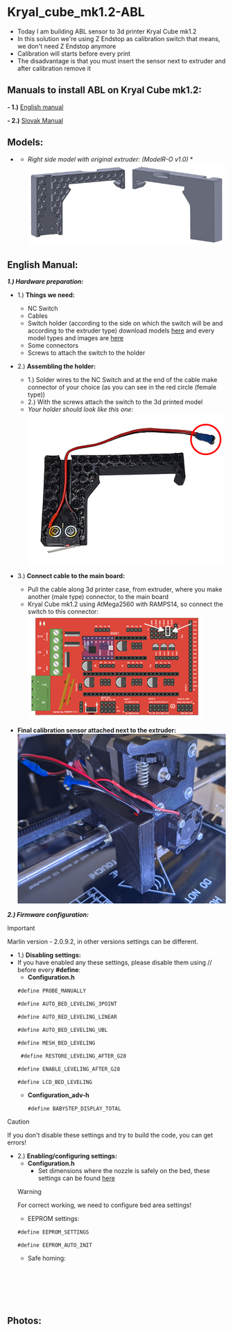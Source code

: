 # Kryal_cube_mk1.2-ABL

+ Today I am building ABL sensor to 3d printer Kryal Cube mk1.2 
+ In this solution we're using Z Endstop as calibration switch that means, we don't need Z Endstop anymore
+ Calibration will starts before every print
+ The disadvantage is that you must insert the sensor next to extruder and after calibration remove it

## Manuals to install ABL on Kryal Cube mk1.2:
 
**- 1.)** [English manual](https://github.com/BlackRiverCoder/Kryal_cube_mk1.2-ABL/blob/main/Assests/Manuals/English_manual.txt)

**- 2.)** [Slovak Manual](https://github.com/BlackRiverCoder/Kryal_cube_mk1.2-ABL/blob/main/Assests/Manuals/Slovak_manual.txt)

## Models:

+ * *Right side model with original extruder: (ModelR-O v1.0)* *
![](https://github.com/BlackRiverCoder/Kryal_cube_mk1.2-ABL/blob/main/Assests/Images/ModelR-O%20v1.0.png)

## English Manual:

***1.) Hardware preparation:***
 - 1.) **Things we need:**
    - NC Switch
    - Cables
    - Switch holder (according to the side on which the switch will be and according to the extruder type) download models [here](https://github.com/BlackRiverCoder/Kryal_cube_mk1.2-ABL/tree/main/Assests/Models) and every model types and images are [here](https://github.com/BlackRiverCoder/Kryal_cube_mk1.2-ABL/tree/main?tab=readme-ov-file#models)
    - Some connectors
    - Screws to attach the switch to the holder

 - 2.) **Assembling the holder:**
    - 1.) Solder wires to the NC Switch and at the end of the cable make connector of your choice (as you can see in the red circle (female type))
    - 2.) With the screws attach the switch to the 3d printed model
    - _Your holder should look like this one:_
    ![](https://github.com/BlackRiverCoder/Kryal_cube_mk1.2-ABL/blob/main/Assests/Images/sensor%20with%20holder%20installed.png)

 - 3.) **Connect cable to the main board:**
    - Pull the cable along 3d printer case, from extruder, where you make another (male type) connector, to the main board
    - Kryal Cube mk1.2 using AtMega2560 with RAMPS14, so connect the switch to this connector:
   ![](https://github.com/BlackRiverCoder/Kryal_cube_mk1.2-ABL/blob/main/Assests/Images/RAMPS14.png)

 - **Final calibration sensor attached next to the extruder:**
   ![](https://github.com/BlackRiverCoder/Kryal_cube_mk1.2-ABL/blob/main/Assests/Images/attached%20sensor.png)

***2.) Firmware configuration:***
 > [!IMPORTANT]
 > Marlin version - 2.0.9.2, in other versions settings can be different.
 - 1.) **Disabling settings:**
  - If you have enabled any these settings, please disable them using // before every **#define**:
    - **Configuration.h**
     ```
     #define PROBE_MANUALLY
     ```
     ```
     #define AUTO_BED_LEVELING_3POINT
     ```
     ```
     #define AUTO_BED_LEVELING_LINEAR
     ```
     ```
     #define AUTO_BED_LEVELING_UBL
     ```
     ```
     #define MESH_BED_LEVELING
     ```
     ```
      #define RESTORE_LEVELING_AFTER_G28
     ```
     ```
     #define ENABLE_LEVELING_AFTER_G28
     ```
     ```
     #define LCD_BED_LEVELING
     ```
    - **Configuration_adv-h**
      ```
      #define BABYSTEP_DISPLAY_TOTAL
      ```
  > [!CAUTION]
  > If you don't disable these settings and try to build the code, you can get errors!

 - 2.) **Enabling/configuring settings:**
    - **Configuration.h**
      - Set dimensions where the nozzle is safely on the bed, these settings can be found [here]()
   > [!WARNING]
   > For correct working, we need to configure bed area settings!
      - EEPROM settings:
      ```
      #define EEPROM_SETTINGS
      ```
      ```
      #define EEPROM_AUTO_INIT
      ```
      - Safe homing:
      ```
      

   

   

## Photos:

   


